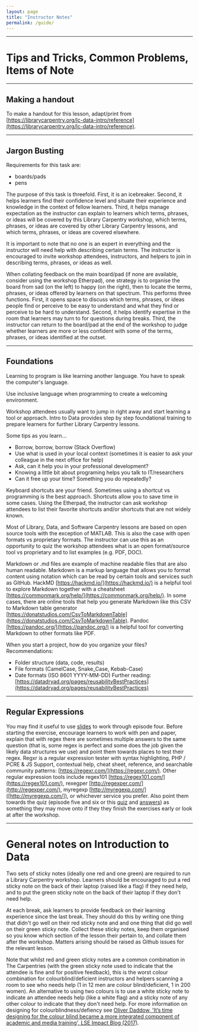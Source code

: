 ```yaml
---
layout: page
title: "Instructor Notes"
permalink: /guide/
---
```


____
# Tips and Tricks, Common Problems, Items of Note

____
## Making a handout

To make a handout for this lesson, adapt/print from [https://librarycarpentry.org/lc-data-intro/reference](https://librarycarpentry.org/lc-data-intro/reference).

____
## Jargon Busting

Requirements for this task are:

- boards/pads
- pens

The purpose of this task is threefold. First, it is an icebreaker. Second, it helps learners find their confidence level and situate their experience and knowledge in the context of fellow learners. Third, it helps manage expectation as the instructor can explain to learners which terms, phrases, or ideas will be covered by this Library Carpentry workshop, which terms, phrases, or ideas are covered by other Library Carpentry lessons, and which terms, phrases, or ideas are covered elsewhere.

It is important to note that no one is an expert in everything and the instructor will need help with describing certain terms. The instructor is encouraged to invite workshop attendees, instructors, and helpers to join in describing terms, phrases, or ideas as well.

When collating feedback on the main board/pad (if none are available, consider using the workshop Etherpad), one strategy is to organise the board from sad (on the left) to happy (on the right), then to locate the terms, phrases, or ideas offered by learners on that spectrum. This performs three functions. First, it opens space to discuss which terms, phrases, or ideas people find or perceive to be easy to understand and what they find or perceive to be hard to understand. Second, it helps identify expertise in the room that learners may turn to for questions during breaks. Third, the instructor can return to the board/pad at the end of the workshop to judge whether learners are more or less confident with some of the terms, phrases, or ideas identified at the outset.

____
## Foundations

Learning to program is like learning another language.
You have to speak the computer's language.

Use inclusive language when programming to create a welcoming environment. 

Workshop attendees usually want to jump in right away and start learning a tool or approach. Intro to Data provides step by step foundational training to prepare learners for further Library Carpentry lessons. 

Some tips as you learn...
- Borrow, borrow, borrow (Stack Overflow)
- Use what is used in your local context (sometimes it is easier to ask your colleague in the next office for help)
- Ask, can it help you in your professional development? 
- Knowing a little bit about programing helps you talk to IT/researchers 
- Can it free up your time? Something you do repeatedly?

Keyboard shortcuts are your friend. Sometimes using a shortcut vs programming is the best approach. Shortcuts allow you to save time in some cases. Using the Etherpad, the instructor can ask workshop attendees to list their favorite shortcuts and/or shortcuts that are not widely known.

Most of Library, Data, and Software Carpentry lessons are based on open source tools with the exception of MATLAB. This is also the case with open formats vs proprietary formats. The instructor can use this as an opportunity to quiz the workshop attendees what is an open format/source tool vs proprietary and to list examples (e.g. PDF, DOC).

Markdown or .md files are example of machine readable files that are also human readable. Markdown is a markup language that allows you to format content using notation which can be read by certain tools and services such as GitHub. HackMD [https://hackmd.io/](https://hackmd.io/) is a helpful tool to explore Markdown together with a cheatsheet [https://commonmark.org/help/](https://commonmark.org/help/). In some cases, there are online tools that help you generate Markdown like this CSV to Markdown table generator [https://donatstudios.com/CsvToMarkdownTable](https://donatstudios.com/CsvToMarkdownTable). Pandoc [https://pandoc.org/](https://pandoc.org/) is a helpful tool for converting Markdown to other formats like PDF.
    
When you start a project, how do you organize your files?
Recommendations:
- Folder structure (data, code, results)
- File formats (CamelCase, Snake_Case, Kebab-Case)
- Date formats (ISO 8601 YYYY-MM-DD)
Further reading:
[https://datadryad.org/pages/reusabilityBestPractices](https://datadryad.org/pages/reusabilityBestPractices)

_____
## Regular Expressions

You may find it useful to use [slides](https://github.com/LibraryCarpentry/lc-data-intro/blob/gh-pages/files/regexslides.pdf) to work through episode four. Before starting the exercise, encourage learners to work with pen and paper, explain that with regex there are sometimes multiple answers to the same question (that is, some regex is perfect and some does the job given the likely data structures we use) and point them towards places to test their regex. Regxr is a regular expression tester with syntax highlighting, PHP / PCRE & JS Support, contextual help, cheat sheet, reference, and searchable community patterns: [https://regexr.com/](https://regexr.com/). Other regular expression tools include regex101 [https://regex101.com/](https://regex101.com/), rexegper [http://regexper.com/](http://regexper.com/), myregexp [http://myregexp.com/]([http://myregexp.com/]), or whichever service you prefer. Also point them towards the quiz (episode five and six or this [quiz](https://github.com/LibraryCarpentry/lc-data-intro/blob/gh-pages/files/quiz.docx?raw=true) and [answers](https://github.com/LibraryCarpentry/lc-data-intro/blob/gh-pages/files/quizAnswers.docx?raw=true)) as something they may move onto if they they finish the exercises early or look at after the workshop.
  
____
# General notes on Introduction to Data

Two sets of sticky notes (ideally one red and one green) are required to run a Library Carpentry workshop. Learners should be encouraged to put a red sticky note on the back of their laptop (raised like a flag) if they need help, and to put the green sticky note on the back of their laptop if they don't need help.

At each break, ask learners to provide feedback on their learning experience since the last break. They should do this by writing one thing that didn't go well on their red sticky note and and one thing that did go well on their green sticky note. Collect these sticky notes, keep them organised so you know which section of the lesson their pertain to, and collate them after the workshop. Matters arising should be raised as Github issues for the relevant lesson.

Note that whilst red and green sticky notes are a common combination in The Carpentries (with the green sticky note used to indicate that the attendee is fine and for positive feedback), this is the worst colour combination for colourblind/deficient instructors and helpers scanning a room to see who needs help (1 in 12 men are colour blind/deficient, 1 in 200 women). An alternative to using two colours is to use a white sticky note to indicate an attendee needs help (like a white flag) and a sticky note of any other colour to indicate that they don't need help. For more information on designing for colourblindness/defiency see [Oliver Daddow, 'It’s time designing for the colour blind became a more integrated component of academic and media training', LSE Impact Blog (2017)](http://blogs.lse.ac.uk/impactofsocialsciences/2017/07/31/its-time-designing-for-the-colour-blind-became-a-more-integrated-component-of-academic-and-media-training/).
